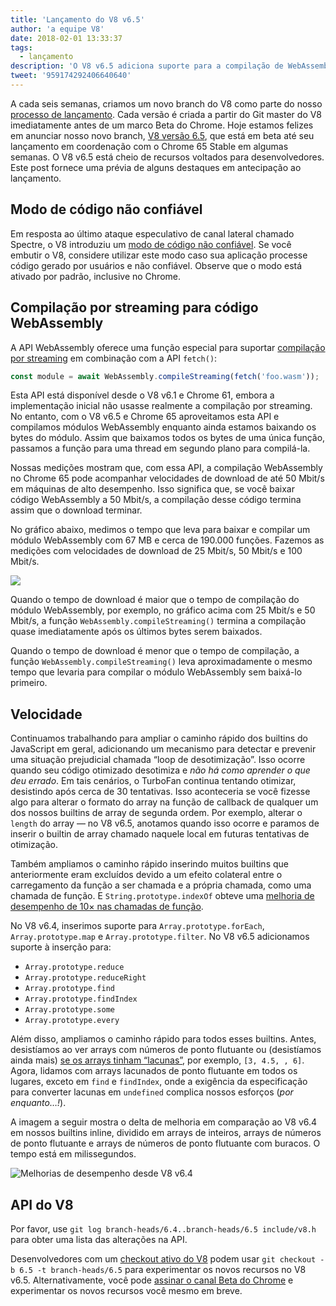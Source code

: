 ```yaml
---
title: 'Lançamento do V8 v6.5'
author: 'a equipe V8'
date: 2018-02-01 13:33:37
tags:
  - lançamento
description: 'O V8 v6.5 adiciona suporte para a compilação de WebAssembly por streaming e inclui um novo “modo de código não confiável”.'
tweet: '959174292406640640'
---
```

A cada seis semanas, criamos um novo branch do V8 como parte do nosso [processo de lançamento](/docs/release-process). Cada versão é criada a partir do Git master do V8 imediatamente antes de um marco Beta do Chrome. Hoje estamos felizes em anunciar nosso novo branch, [V8 versão 6.5](https://chromium.googlesource.com/v8/v8.git/+log/branch-heads/6.5), que está em beta até seu lançamento em coordenação com o Chrome 65 Stable em algumas semanas. O V8 v6.5 está cheio de recursos voltados para desenvolvedores. Este post fornece uma prévia de alguns destaques em antecipação ao lançamento.

<!--truncate-->
## Modo de código não confiável

Em resposta ao último ataque especulativo de canal lateral chamado Spectre, o V8 introduziu um [modo de código não confiável](/docs/untrusted-code-mitigations). Se você embutir o V8, considere utilizar este modo caso sua aplicação processe código gerado por usuários e não confiável. Observe que o modo está ativado por padrão, inclusive no Chrome.

## Compilação por streaming para código WebAssembly

A API WebAssembly oferece uma função especial para suportar [compilação por streaming](https://developers.google.com/web/updates/2018/04/loading-wasm) em combinação com a API `fetch()`:

```js
const module = await WebAssembly.compileStreaming(fetch('foo.wasm'));
```

Esta API está disponível desde o V8 v6.1 e Chrome 61, embora a implementação inicial não usasse realmente a compilação por streaming. No entanto, com o V8 v6.5 e Chrome 65 aproveitamos esta API e compilamos módulos WebAssembly enquanto ainda estamos baixando os bytes do módulo. Assim que baixamos todos os bytes de uma única função, passamos a função para uma thread em segundo plano para compilá-la.

Nossas medições mostram que, com essa API, a compilação WebAssembly no Chrome 65 pode acompanhar velocidades de download de até 50 Mbit/s em máquinas de alto desempenho. Isso significa que, se você baixar código WebAssembly a 50 Mbit/s, a compilação desse código termina assim que o download terminar.

No gráfico abaixo, medimos o tempo que leva para baixar e compilar um módulo WebAssembly com 67 MB e cerca de 190.000 funções. Fazemos as medições com velocidades de download de 25 Mbit/s, 50 Mbit/s e 100 Mbit/s.

![](/_img/v8-release-65/wasm-streaming-compilation.svg)

Quando o tempo de download é maior que o tempo de compilação do módulo WebAssembly, por exemplo, no gráfico acima com 25 Mbit/s e 50 Mbit/s, a função `WebAssembly.compileStreaming()` termina a compilação quase imediatamente após os últimos bytes serem baixados.

Quando o tempo de download é menor que o tempo de compilação, a função `WebAssembly.compileStreaming()` leva aproximadamente o mesmo tempo que levaria para compilar o módulo WebAssembly sem baixá-lo primeiro.

## Velocidade

Continuamos trabalhando para ampliar o caminho rápido dos builtins do JavaScript em geral, adicionando um mecanismo para detectar e prevenir uma situação prejudicial chamada “loop de desotimização”. Isso ocorre quando seu código otimizado desotimiza e _não há como aprender o que deu errado_. Em tais cenários, o TurboFan continua tentando otimizar, desistindo após cerca de 30 tentativas. Isso aconteceria se você fizesse algo para alterar o formato do array na função de callback de qualquer um dos nossos builtins de array de segunda ordem. Por exemplo, alterar o `length` do array — no V8 v6.5, anotamos quando isso ocorre e paramos de inserir o builtin de array chamado naquele local em futuras tentativas de otimização.

Também ampliamos o caminho rápido inserindo muitos builtins que anteriormente eram excluídos devido a um efeito colateral entre o carregamento da função a ser chamada e a própria chamada, como uma chamada de função. E `String.prototype.indexOf` obteve uma [melhoria de desempenho de 10× nas chamadas de função](https://bugs.chromium.org/p/v8/issues/detail?id=6270).

No V8 v6.4, inserimos suporte para `Array.prototype.forEach`, `Array.prototype.map` e `Array.prototype.filter`. No V8 v6.5 adicionamos suporte à inserção para:

- `Array.prototype.reduce`
- `Array.prototype.reduceRight`
- `Array.prototype.find`
- `Array.prototype.findIndex`
- `Array.prototype.some`
- `Array.prototype.every`

Além disso, ampliamos o caminho rápido para todos esses builtins. Antes, desistíamos ao ver arrays com números de ponto flutuante ou (desistíamos ainda mais) [se os arrays tinham “lacunas”](/blog/elements-kinds), por exemplo, `[3, 4.5, , 6]`. Agora, lidamos com arrays lacunados de ponto flutuante em todos os lugares, exceto em `find` e `findIndex`, onde a exigência da especificação para converter lacunas em `undefined` complica nossos esforços (_por enquanto…!_).

A imagem a seguir mostra o delta de melhoria em comparação ao V8 v6.4 em nossos builtins inline, dividido em arrays de inteiros, arrays de números de ponto flutuante e arrays de números de ponto flutuante com buracos. O tempo está em milissegundos.

![Melhorias de desempenho desde V8 v6.4](/_img/v8-release-65/performance-improvements.svg)

## API do V8

Por favor, use `git log branch-heads/6.4..branch-heads/6.5 include/v8.h` para obter uma lista das alterações na API.

Desenvolvedores com um [checkout ativo do V8](/docs/source-code#using-git) podem usar `git checkout -b 6.5 -t branch-heads/6.5` para experimentar os novos recursos no V8 v6.5. Alternativamente, você pode [assinar o canal Beta do Chrome](https://www.google.com/chrome/browser/beta.html) e experimentar os novos recursos você mesmo em breve.
